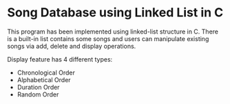 # Song Database using Linked List in C

This program has been implemented using linked-list structure in C. There is a built-in list contains some songs and users can manipulate existing songs via add, delete and display operations.

Display feature has 4 different types:
- Chronological Order
- Alphabetical Order
- Duration Order
- Random Order

